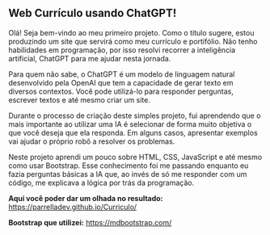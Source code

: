 ## Web Currículo usando ChatGPT!

Olá! Seja bem-vindo ao meu primeiro projeto. Como o título sugere, estou produzindo um site que servirá como meu currículo e portifólio. Não tenho habilidades em programação, por isso resolvi recorrer a inteligência artificial, ChatGPT para me ajudar nesta jornada.

Para quem não sabe, o ChatGPT é um modelo de linguagem natural desenvolvido pela OpenAI que tem a capacidade de gerar texto em diversos contextos. Você pode utilizá-lo para responder perguntas, escrever textos e até mesmo criar um site.

Durante o processo de criação deste simples projeto, fui aprendendo que o mais importante ao utilizar uma IA é selecionar de forma muito objetiva o que você deseja que ela responda. Em alguns casos, apresentar exemplos vai ajudar o próprio robô a resolver os problemas.

Neste projeto aprendi um pouco sobre HTML, CSS, JavaScript e até mesmo como usar Bootstrap. Esse conhecimento foi me passando enquanto eu fazia perguntas básicas a IA que, ao invés de só me responder com um código, me explicava a lógica por trás da programação.

**Aqui você poder dar um olhada no resultado:** https://parrelladev.github.io/Curriculo/

**Bootstrap que utilizei:** https://mdbootstrap.com/
